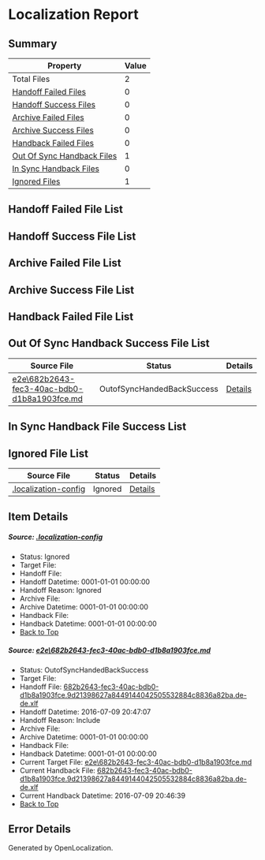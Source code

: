 # <a name='report-top'></a> Localization Report

## Summary
 Property | Value 
 -------- | ----- 
 Total Files | 2
[ Handoff Failed Files ](#handoff-failed-list)| 0
[ Handoff Success Files ](#handoff-success-list)| 0
[ Archive Failed Files ](#archive-failed-list)| 0
[ Archive Success Files ](#archive-success-list)| 0
[ Handback Failed Files ](#handback-failed-list)| 0
[ Out Of Sync Handback Files ](#outofsync-handback-success-list)| 1
[ In Sync Handback Files ](#insync-handback-success-list)| 0
[ Ignored Files ](#ignored-list)| 1

## <a name='handoff-failed-list'></a> Handoff Failed File List

## <a name='handoff-success-list'></a> Handoff Success File List

## <a name='archive-failed-list'></a> Archive Failed File List

## <a name='archive-success-list'></a> Archive Success File List

## <a name='handback-failed-list'></a> Handback Failed File List

## <a name='outofsync-handback-success-list'></a> Out Of Sync Handback Success File List
 Source File | Status | Details 
 ----------- | ------ | ------- 
 [e2e\682b2643-fec3-40ac-bdb0-d1b8a1903fce.md](https://github.com/OpenLocalizationTestOrg/oltest/blob/dd649b7a0aceb1e34deeb8ccf4c5028d2c5ac1cd/e2e/682b2643-fec3-40ac-bdb0-d1b8a1903fce.md) | OutofSyncHandedBackSuccess | [Details](#7ddf5196b3a31606fde0cff3cabd937339da99451)

## <a name='insync-handback-success-list'></a> In Sync Handback File Success List

## <a name='ignored-list'></a> Ignored File List
 Source File | Status | Details 
 ----------- | ------ | ------- 
 [.localization-config](https://github.com/OpenLocalizationTestOrg/oltest/blob/dd649b7a0aceb1e34deeb8ccf4c5028d2c5ac1cd/.localization-config) | Ignored | [Details](#3d4f252ac210baf56311d7e97dcc2db10974dbd20)

## Item Details
##### <a name='3d4f252ac210baf56311d7e97dcc2db10974dbd20'></a> Source: [.localization-config](https://github.com/OpenLocalizationTestOrg/oltest/blob/dd649b7a0aceb1e34deeb8ccf4c5028d2c5ac1cd/.localization-config)
* Status: Ignored
* Target File: 
* Handoff File: 
* Handoff Datetime: 0001-01-01 00:00:00
* Handoff Reason: Ignored
* Archive File: 
* Archive Datetime: 0001-01-01 00:00:00
* Handback File: 
* Handback Datetime: 0001-01-01 00:00:00
* [Back to Top](#report-top)

##### <a name='7ddf5196b3a31606fde0cff3cabd937339da99451'></a> Source: [e2e\682b2643-fec3-40ac-bdb0-d1b8a1903fce.md](https://github.com/OpenLocalizationTestOrg/oltest/blob/dd649b7a0aceb1e34deeb8ccf4c5028d2c5ac1cd/e2e/682b2643-fec3-40ac-bdb0-d1b8a1903fce.md)
* Status: OutofSyncHandedBackSuccess
* Target File: 
* Handoff File: [682b2643-fec3-40ac-bdb0-d1b8a1903fce.9d21398627a8449144042505532884c8836a82ba.de-de.xlf](https://github.com/OpenLocalizationTestOrg/olhandoff-e2e/blob/7d20e46613dfa4b68d95b60b88d51b46687dca2e/ol-handoff/OpenLocalizationTestOrg/oltest-dede-fly/ci/ht/682b2643-fec3-40ac-bdb0-d1b8a1903fce.9d21398627a8449144042505532884c8836a82ba.de-de.xlf)
* Handoff Datetime: 2016-07-09 20:47:07
* Handoff Reason: Include
* Archive File: 
* Archive Datetime: 0001-01-01 00:00:00
* Handback File: 
* Handback Datetime: 0001-01-01 00:00:00
* Current Target File: [e2e\682b2643-fec3-40ac-bdb0-d1b8a1903fce.md](https://github.com/OpenLocalizationTestOrg/oltest-dede-fly/blob/c1cd0249dfd3eb69e16162c26136cb9ce48c9544/e2e/682b2643-fec3-40ac-bdb0-d1b8a1903fce.md)
* Current Handback File: [682b2643-fec3-40ac-bdb0-d1b8a1903fce.9d21398627a8449144042505532884c8836a82ba.de-de.xlf](https://github.com/OpenLocalizationTestOrg/olhandback-e2e/blob/3d52bafb055b414a663f5b39218219189a4a156e/ol-handback/OpenLocalizationTestOrg/oltest-dede-fly/ci/ht/682b2643-fec3-40ac-bdb0-d1b8a1903fce.9d21398627a8449144042505532884c8836a82ba.de-de.xlf)
* Current Handback Datetime: 2016-07-09 20:46:39
* [Back to Top](#report-top)


## Error Details

Generated by OpenLocalization.
